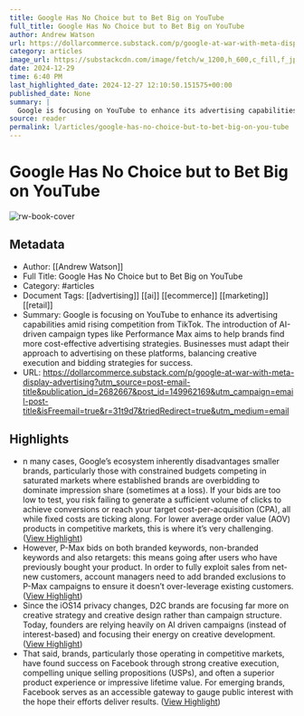 ```yaml
---
title: Google Has No Choice but to Bet Big on YouTube
full_title: Google Has No Choice but to Bet Big on YouTube
author: Andrew Watson
url: https://dollarcommerce.substack.com/p/google-at-war-with-meta-display-advertising?utm_source=post-email-title&publication_id=2682667&post_id=149962169&utm_campaign=email-post-title&isFreemail=true&r=31t9d7&triedRedirect=true&utm_medium=email
category: articles
image_url: https://substackcdn.com/image/fetch/w_1200,h_600,c_fill,f_jpg,q_auto:good,fl_progressive:steep,g_auto/https%3A%2F%2Fsubstack-post-media.s3.amazonaws.com%2Fpublic%2Fimages%2F32c47fab-9b4d-4e6b-9aa7-de6d7887fef5_2268x1512.heic
date: 2024-12-29
time: 6:40 PM
last_highlighted_date: 2024-12-27 12:10:50.151575+00:00
published_date: None
summary: |
  Google is focusing on YouTube to enhance its advertising capabilities amid rising competition from TikTok. The introduction of AI-driven campaign types like Performance Max aims to help brands find more cost-effective advertising strategies. Businesses must adapt their approach to advertising on these platforms, balancing creative execution and bidding strategies for success.
source: reader
permalink: l/articles/google-has-no-choice-but-to-bet-big-on-you-tube
---
```

# Google Has No Choice but to Bet Big on YouTube

![rw-book-cover](https://substackcdn.com/image/fetch/w_1200,h_600,c_fill,f_jpg,q_auto:good,fl_progressive:steep,g_auto/https%3A%2F%2Fsubstack-post-media.s3.amazonaws.com%2Fpublic%2Fimages%2F32c47fab-9b4d-4e6b-9aa7-de6d7887fef5_2268x1512.heic)

## Metadata
- Author: [[Andrew Watson]]
- Full Title: Google Has No Choice but to Bet Big on YouTube
- Category: #articles
- Document Tags: [[advertising]] [[ai]] [[ecommerce]] [[marketing]] [[retail]] 
- Summary: Google is focusing on YouTube to enhance its advertising capabilities amid rising competition from TikTok. The introduction of AI-driven campaign types like Performance Max aims to help brands find more cost-effective advertising strategies. Businesses must adapt their approach to advertising on these platforms, balancing creative execution and bidding strategies for success.
- URL: https://dollarcommerce.substack.com/p/google-at-war-with-meta-display-advertising?utm_source=post-email-title&publication_id=2682667&post_id=149962169&utm_campaign=email-post-title&isFreemail=true&r=31t9d7&triedRedirect=true&utm_medium=email

## Highlights
- n many cases, Google’s ecosystem inherently disadvantages smaller brands, particularly those with constrained budgets competing in saturated markets where established brands are overbidding to dominate impression share (sometimes at a loss). If your bids are too low to test, you risk failing to generate a sufficient volume of clicks to achieve conversions or reach your target cost-per-acquisition (CPA), all while fixed costs are ticking along. For lower average order value (AOV) products in competitive markets, this is where it’s very challenging. ([View Highlight](https://read.readwise.io/read/01jg408k3hf2vk559khpqygmfg))
- However, P-Max bids on both branded keywords, non-branded keywords and also retargets: this means going after users who have previously bought your product. In order to fully exploit sales from net-new customers, account managers need to add branded exclusions to P-Max campaigns to ensure it doesn’t over-leverage existing customers. ([View Highlight](https://read.readwise.io/read/01jg40b8masqamm4sd9esgav3y))
- Since the iOS14 privacy changes, D2C brands are focusing far more on creative strategy and creative design rather than campaign structure. Today, founders are relying heavily on AI driven campaigns (instead of interest-based) and focusing their energy on creative development. ([View Highlight](https://read.readwise.io/read/01jg40cn7twd8jjdps0ng21qp0))
- That said, brands, particularly those operating in competitive markets, have found success on Facebook through strong creative execution, compelling unique selling propositions (USPs), and often a superior product experience or impressive lifetime value. For emerging brands, Facebook serves as an accessible gateway to gauge public interest with the hope their efforts deliver results. ([View Highlight](https://read.readwise.io/read/01jg40dj2wt0n3z5ksrgbddf7x))



